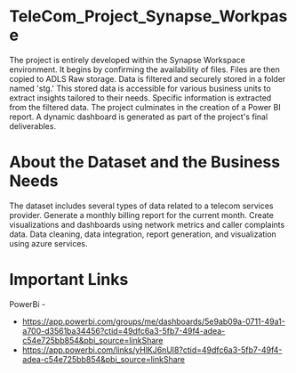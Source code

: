 # TeleCom_Project_Synapse_Workpase

The project is entirely developed within the Synapse Workspace environment.
It begins by confirming the availability of files.
Files are then copied to ADLS Raw storage.
Data is filtered and securely stored in a folder named 'stg.'
This stored data is accessible for various business units to extract insights tailored to their needs.
Specific information is extracted from the filtered data.
The project culminates in the creation of a Power BI report.
A dynamic dashboard is generated as part of the project's final deliverables.

# About the Dataset and the Business Needs

The dataset includes several types of data related to a telecom services provider.
Generate a monthly billing report for the current month.
Create visualizations and dashboards using network metrics and caller complaints data.
Data cleaning, data integration, report generation, and visualization using azure services.


# Important Links

PowerBi - 
* https://app.powerbi.com/groups/me/dashboards/5e9ab09a-0711-49a1-a700-d3561ba34456?ctid=49dfc6a3-5fb7-49f4-adea-c54e725bb854&pbi_source=linkShare
* https://app.powerbi.com/links/yHlKJ6nUl8?ctid=49dfc6a3-5fb7-49f4-adea-c54e725bb854&pbi_source=linkShare


